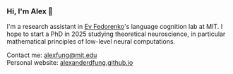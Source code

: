 ### Hi, I'm Alex 👋
I'm a research assistant in [Ev Fedorenko](https://www.evlab.mit.edu/)'s language cognition lab at MIT. I hope to start a PhD in 2025 studying theoretical neuroscience, in particular mathematical principles of low-level neural computations.

Contact me: alexfung@mit.edu <br />
Personal website: [alexanderdfung.github.io](https://alexanderdfung.github.io/)
